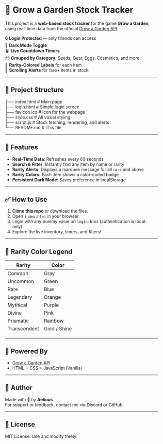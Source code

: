 # 🌱 Grow a Garden Stock Tracker

This project is a **web-based stock tracker** for the game **Grow a Garden**, using real-time data from the official [Grow a Garden API](https://api.joshlei.com/v2/growagarden/stock).

🔒 **Login Protected** — only friends can access  
🌙 **Dark Mode Toggle**  
🪴 **Live Countdown Timers**  
📦 **Grouped by Category**: Seeds, Gear, Eggs, Cosmetics, and more  
🎨 **Rarity-Colored Labels** for each item  
📢 **Scrolling Alerts** for rare+ items in stock

---

## 📁 Project Structure

├── index.html # Main page  
├── login.html # Simple login screen  
├── favicon.ico # Icon for the webpage  
├── style.css # All visual styling  
├── script.js # Stock fetching, rendering, and alerts  
└── README.md # This file  

---

## 🔧 Features

- **Real-Time Data**: Refreshes every 60 seconds
- **Search & Filter**: Instantly find any item by name or rarity
- **Rarity Alerts**: Displays a marquee message for all `rare` and above
- **Rarity Colors**: Each item shows a color-coded badge
- **Persistent Dark Mode**: Saves preference in localStorage

---

## ✅ How to Use

1. **Clone this repo** or download the files.
2. Open `index.html` in your browser.
3. Login with any dummy value on `login.html` (authentication is local-only).
4. Explore the live inventory, timers, and filters!

---

## 🌈 Rarity Color Legend

| Rarity        | Color         |
|---------------|---------------|
| Common        | Gray          |
| Uncommon      | Green         |
| Rare          | Blue          |
| Legendary     | Orange        |
| Mythical      | Purple        |
| Divine        | Pink          |
| Prismatic     | Rainbow       |
| Transcendent  | Gold / Shine  |

---

## 🧠 Powered By

- [Grow a Garden API](https://api.joshlei.com/v2/growagarden/stock)
- HTML + CSS + JavaScript (Vanilla)

---


## 👤 Author

Made with 💚 by **Aelious**  
For support or feedback, contact me via Discord or GitHub.

---

## 📜 License

MIT License. Use and modify freely!
